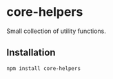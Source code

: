 # core-helpers

Small collection of utility functions.

## Installation

```
npm install core-helpers
```
